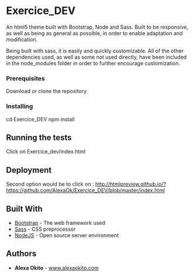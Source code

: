 # Exercice_DEV

An html5 theme built with Bootstrap, Node and Sass. Built to be responsive, as well as being as general as possible, in order to enable adaptation and modification.

Being built with sass, it is easily and quickly customizable. All of the other dependencies used, as well as some not used directly, have been included in the node_modules folder in order to further encourage customization.

### Prerequisites

Download or clone the repository

### Installing

cd Exercice_DEV
npm install

## Running the tests

Click on Exercice_dev/index.html

## Deployment

Second option would be to click on : http://htmlpreview.github.io/?https://github.com/AlexaOk/Exercice_DEV/blob/master/index.html

## Built With

* [Bootstrap](http://getbootstrap.com/docs/3.3/) - The web framework used
* [Sass](https://sass-lang.com/) - CSS preprocessor
* [NodeJS](https://nodejs.org/en/) - Open source server environment

## Authors

* **Alexa Okito** - www.alexaokito.com
